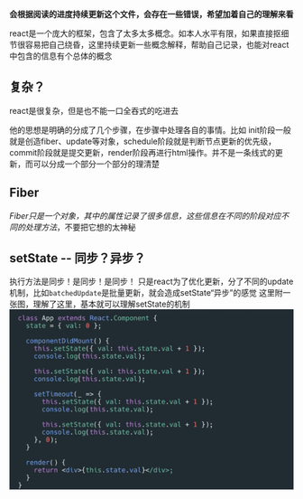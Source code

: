 

**会根据阅读的进度持续更新这个文件，会存在一些错误，希望加着自己的理解来看**

react是一个庞大的框架，包含了太多太多概念。如本人水平有限，如果直接抠细节很容易把自己绕昏，这里持续更新一些概念解释，帮助自己记录，也能对react中包含的信息有个总体的概念

## 复杂？

react是很复杂，但是也不能一口全吞式的吃进去

他的思想是明确的分成了几个步骤，在步骤中处理各自的事情。比如 init阶段一般就是创造fiber、update等对象，schedule阶段就是判断节点更新的优先级，commit阶段就是提交更新，render阶段再进行html操作。并不是一条线式的更新，而可以分成一个部分一个部分的理清楚

## Fiber

*Fiber只是一个对象，其中的属性记录了很多信息，这些信息在不同的阶段对应不同的处理方法*，不要把它想的太神秘

## setState -- 同步？异步？

执行方法是同步！是同步！是同步！
只是react为了优化更新，分了不同的update机制，比如`batchedUpdate`是批量更新，就会造成setState“异步”的感觉
这里附一张图，理解了这里，基本就可以理解setState的机制
![setState](./image/0、setState题.png)